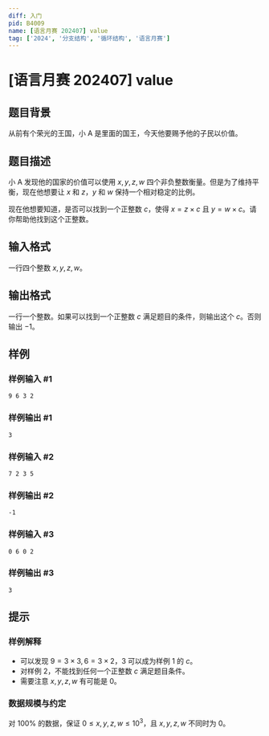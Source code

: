 ```yaml
---
diff: 入门
pid: B4009
name: [语言月赛 202407] value
tag: ['2024', '分支结构', '循环结构', '语言月赛']
---
```

# [语言月赛 202407] value
## 题目背景

从前有个荣光的王国，小 A 是里面的国王，今天他要赐予他的子民以价值。
## 题目描述

小 A 发现他的国家的价值可以使用 $x, y, z, w$ 四个非负整数衡量。但是为了维持平衡，现在他想要让 $x$ 和 $z$，$y$ 和 $w$ 保持一个相对稳定的比例。

现在他想要知道，是否可以找到一个正整数 $c$，使得 $x = z \times c$ 且 $y = w \times c$。请你帮助他找到这个正整数。
## 输入格式

一行四个整数 $x, y, z, w$。
## 输出格式

一行一个整数。如果可以找到一个正整数 $c$ 满足题目的条件，则输出这个 $c$。否则输出 $-1$。
## 样例

### 样例输入 #1
```
9 6 3 2

```
### 样例输出 #1
```
3

```
### 样例输入 #2
```
7 2 3 5

```
### 样例输出 #2
```
-1

```
### 样例输入 #3
```
0 6 0 2

```
### 样例输出 #3
```
3

```
## 提示

### 样例解释

- 可以发现 $9 = 3 \times 3, 6 = 3 \times 2$，$3$ 可以成为样例 1 的 $c$。
- 对样例 2，不能找到任何一个正整数 $c$ 满足题目条件。
- 需要注意 $x, y, z, w$ 有可能是 $0$。

### 数据规模与约定

对 $100\%$ 的数据，保证 $0 \leq x, y, z, w \leq 10^3$，且 $x, y, z, w$ 不同时为 $0$。
